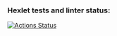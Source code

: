 ### Hexlet tests and linter status:
[![Actions Status](https://github.com/Tata332/frontend-project-11/actions/workflows/hexlet-check.yml/badge.svg)](https://github.com/Tata332/frontend-project-11/actions)